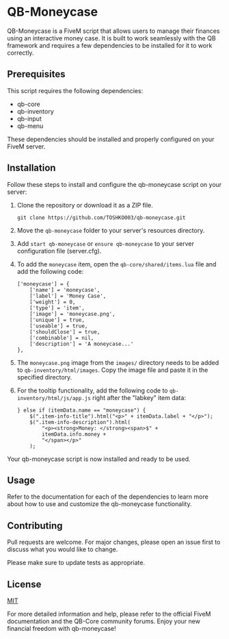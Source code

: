 # QB-Moneycase

QB-Moneycase is a FiveM script that allows users to manage their finances using an interactive money case. It is built to work seamlessly with the QB framework and requires a few dependencies to be installed for it to work correctly.

## Prerequisites

This script requires the following dependencies:

- qb-core
- qb-inventory
- qb-input
- qb-menu

These dependencies should be installed and properly configured on your FiveM server.

## Installation

Follow these steps to install and configure the qb-moneycase script on your server:

1. Clone the repository or download it as a ZIP file.

    ```
    git clone https://github.com/TOSHKO003/qb-moneycase.git
    ```
2. Move the `qb-moneycase` folder to your server's resources directory.

3. Add `start qb-moneycase` or `ensure qb-moneycase` to your server configuration file (server.cfg).

4. To add the `moneycase` item, open the `qb-core/shared/items.lua` file and add the following code:

    ```
    ['moneycase'] = {
        ['name'] = 'moneycase',
        ['label'] = 'Money Case',
        ['weight'] = 0,
        ['type'] = 'item',
        ['image'] = 'moneycase.png',
        ['unique'] = true,
        ['useable'] = true,
        ['shouldClose'] = true,
        ['combinable'] = nil,
        ['description'] = 'A moneycase...'
    },
    ```

5. The `moneycase.png` image from the `images/` directory needs to be added to `qb-inventory/html/images`. Copy the image file and paste it in the specified directory.

6. For the tooltip functionality, add the following code to `qb-inventory/html/js/app.js` right after the "labkey" item data:

    ```
    } else if (itemData.name == "moneycase") {
        $(".item-info-title").html("<p>" + itemData.label + "</p>");
        $(".item-info-description").html(
            "<p><strong>Money: </strong><span>$" +
            itemData.info.money +
            "</span></p>"
        );
    ```

Your qb-moneycase script is now installed and ready to be used.

## Usage

Refer to the documentation for each of the dependencies to learn more about how to use and customize the qb-moneycase functionality.

## Contributing

Pull requests are welcome. For major changes, please open an issue first to discuss what you would like to change.

Please make sure to update tests as appropriate.

## License

[MIT](https://choosealicense.com/licenses/mit/)

For more detailed information and help, please refer to the official FiveM documentation and the QB-Core community forums. Enjoy your new financial freedom with qb-moneycase!